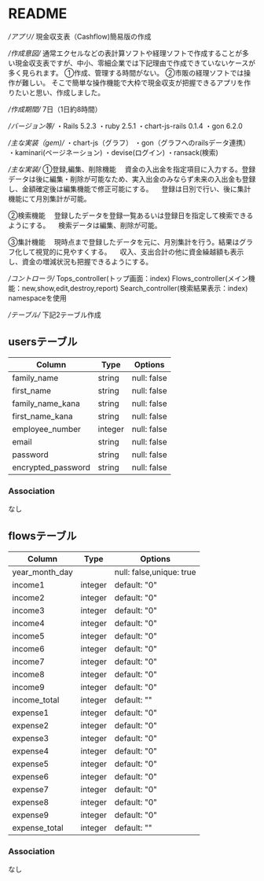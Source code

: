 # README

*/アプリ/*
現金収支表（Cashflow)簡易版の作成

*/作成意図/*
通常エクセルなどの表計算ソフトや経理ソフトで作成することが多い現金収支表ですが、中小、零細企業では下記理由で作成できていないケースが多く見られます。
①作成、管理する時間がない。
②市販の経理ソフトでは操作が難しい。
そこで簡単な操作機能で大枠で現金収支が把握できるアプリを作りたいと思い、作成しました。

*/作成期間/*
7日（1日約8時間）

*/バージョン等/*
・Rails 5.2.3 
・ruby 2.5.1
・chart-js-rails 0.1.4
・gon 6.2.0

*/主な実装（gem)/*
・chart-js（グラフ）
・gon（グラフへのrailsデータ連携）
・kaminari(ページネーション)
・devise(ログイン)
・ransack(検索)

*/主な実装/*
①登録,編集、削除機能
　資金の入出金を指定項目に入力する。登録データは後に編集・削除が可能なため、実入出金のみならず未来の入出金も登録し、金額確定後は編集機能で修正可能にする。
　登録は日別で行い、後に集計機能にて月別集計が可能。

②検索機能
　登録したデータを登録一覧あるいは登録日を指定して検索できるようにする。
　検索データは編集、削除が可能。

③集計機能
　現時点まで登録したデータを元に、月別集計を行う。結果はグラフ化して視覚的に見やすくする。
　収入、支出合計の他に資金繰越額も表示し、資金の増減状況も把握できるようにする。


*/コントローラ/*
Tops_controller(トップ画面：index)
Flows_controller(メイン機能：new,show,edit,destroy,report)
Search_controller(検索結果表示：index) namespaceを使用

*/テーブル/*
下記2テーブル作成

## usersテーブル
|Column|Type|Options|
|------|----|-------|
|family_name|string|null: false|
|first_name|string|null: false|
|family_name_kana|string|null: false|
|first_name_kana|string|null: false|
|employee_number|integer|null: false|
|email|string|null: false|
|password|string|null: false|
|encrypted_password|string|null: false|

### Association
なし

## flowsテーブル
|Column|Type|Options|
|------|----|-------|
|year_month_day||null: false,unique: true|
|income1|integer|default: "0"|
|income2|integer|default: "0"|
|income3|integer|default: "0"|
|income4|integer|default: "0"|
|income5|integer|default: "0"|
|income6|integer|default: "0"|
|income7|integer|default: "0"|
|income8|integer|default: "0"|
|income9|integer|default: "0"|
|income_total|integer|default: ""|
|expense1|integer|default: "0"|
|expense2|integer|default: "0"|
|expense3|integer|default: "0"|
|expense4|integer|default: "0"|
|expense5|integer|default: "0"|
|expense6|integer|default: "0"|
|expense7|integer|default: "0"|
|expense8|integer|default: "0"|
|expense9|integer|default: "0"|
|expense_total|integer|default: ""|

### Association
なし




